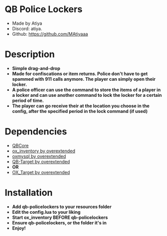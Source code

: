 # QB Police Lockers
* Made by Atiya
* Discord: atiya.
* Github: https://github.com/MAtiyaaa

# Description
* **Simple drag-and-drop**
* **Made for confiscations or item returns. Police don't have to get spammed with 911 calls anymore. The player can simply open their locker.**
* **A police officer can use the command to store the items of a player in a locker and can use another command to lock the locker for a certain period of time.** 
* **The player can go receive their at the location you choose in the config, after the specified period in the lock command (if used)**

# Dependencies
* [QBCore](https://github.com/qbcore-framework)
* [ox_inventory by overextended](https://github.com/overextended/ox_inventory)
* [oxmysql by overextended](https://github.com/overextended/oxmysql)
* [QB-Target by overextended](https://github.com/qbcore-framework/qb-target)
* **OR**
* [OX_Target by overextended](https://github.com/overextended/ox_target)

# Installation
* **Add qb-policelockers to your resources folder**
* **Edit the config.lua to your liking**
* **Start ox_inventory BEFORE qb-policelockers**
* **Ensure qb-policelockers, or the folder it's in**
* **Enjoy!**


